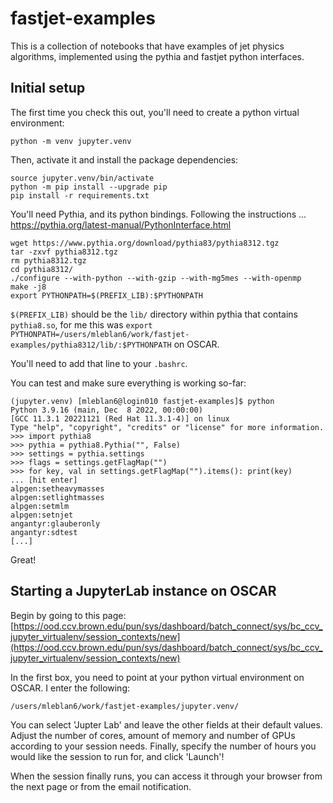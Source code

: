 # fastjet-examples

This is a collection of notebooks that have examples of jet physics algorithms, implemented using the pythia and fastjet python interfaces.

## Initial setup

The first time you check this out, you'll need to create a python virtual environment:

```
python -m venv jupyter.venv
```

Then, activate it and install the package dependencies:

```
source jupyter.venv/bin/activate
python -m pip install --upgrade pip
pip install -r requirements.txt
```

You'll need Pythia, and its python bindings. Following the instructions ...
https://pythia.org/latest-manual/PythonInterface.html

```
wget https://www.pythia.org/download/pythia83/pythia8312.tgz
tar -zxvf pythia8312.tgz
rm pythia8312.tgz
cd pythia8312/
./configure --with-python --with-gzip --with-mg5mes --with-openmp 
make -j8
export PYTHONPATH=$(PREFIX_LIB):$PYTHONPATH 
```

`$(PREFIX_LIB)` should be the `lib/` directory within pythia that contains `pythia8.so`, for me this was `export PYTHONPATH=/users/mleblan6/work/fastjet-examples/pythia8312/lib/:$PYTHONPATH` on OSCAR.

You'll need to add that line to your `.bashrc`.

You can test and make sure everything is working so-far:

```
(jupyter.venv) [mleblan6@login010 fastjet-examples]$ python
Python 3.9.16 (main, Dec  8 2022, 00:00:00)
[GCC 11.3.1 20221121 (Red Hat 11.3.1-4)] on linux
Type "help", "copyright", "credits" or "license" for more information.
>>> import pythia8
>>> pythia = pythia8.Pythia("", False)
>>> settings = pythia.settings
>>> flags = settings.getFlagMap("")
>>> for key, val in settings.getFlagMap("").items(): print(key)
... [hit enter]
alpgen:setheavymasses
alpgen:setlightmasses
alpgen:setmlm
alpgen:setnjet
angantyr:glauberonly
angantyr:sdtest
[...]
```

Great!

## Starting a JupyterLab instance on OSCAR

Begin by going to this page: [https://ood.ccv.brown.edu/pun/sys/dashboard/batch_connect/sys/bc_ccv_jupyter_virtualenv/session_contexts/new](https://ood.ccv.brown.edu/pun/sys/dashboard/batch_connect/sys/bc_ccv_jupyter_virtualenv/session_contexts/new)

In the first box, you need to point at your python virtual environment on OSCAR. I enter the following:

```
/users/mleblan6/work/fastjet-examples/jupyter.venv/
```

You can select 'Jupter Lab' and leave the other fields at their default values. Adjust the number of cores, amount of memory and number of GPUs according to your session needs. Finally, specify the number of hours you would like the session to run for, and click 'Launch'!

When the session finally runs, you can access it through your browser from the next page or from the email notification.
